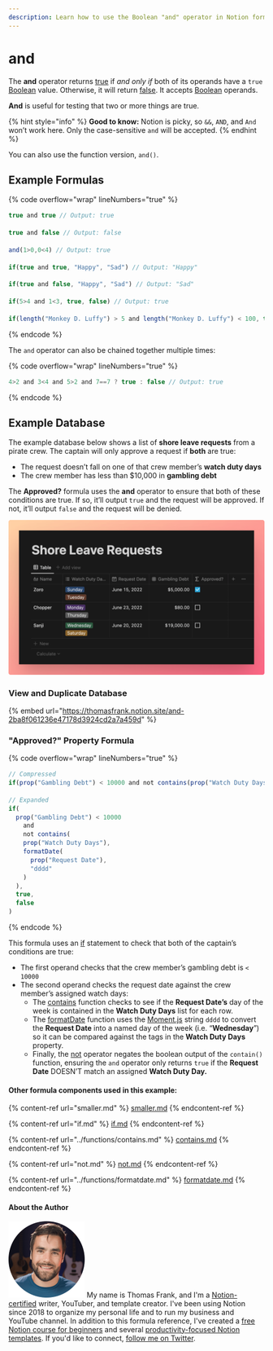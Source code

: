 ```yaml
---
description: Learn how to use the Boolean "and" operator in Notion formulas.
---
```


# and

The **and** operator returns [true](../constants/true.md) if _and only if_ both of its operands have a `true` [Boolean](../../formula-basics/data-types/boolean-checkbox.md) value. Otherwise, it will return [false](../constants/false.md). It accepts [Boolean](../../formula-basics/data-types/boolean-checkbox.md) operands.

**And** is useful for testing that two or more things are true.

{% hint style="info" %}
**Good to know:** Notion is picky, so `&&`, `AND`, and `And` won’t work here. Only the case-sensitive `and` will be accepted.
{% endhint %}

You can also use the function version, `and()`.

## Example Formulas

{% code overflow="wrap" lineNumbers="true" %}
```jsx
true and true // Output: true

true and false // Output: false

and(1>0,0<4) // Output: true

if(true and true, "Happy", "Sad") // Output: "Happy"

if(true and false, "Happy", "Sad") // Output: "Sad"

if(5>4 and 1<3, true, false) // Output: true

if(length("Monkey D. Luffy") > 5 and length("Monkey D. Luffy") < 100, true, false) // Output: true
```
{% endcode %}

The `and` operator can also be chained together multiple times:

{% code overflow="wrap" lineNumbers="true" %}
```javascript
4>2 and 3<4 and 5>2 and 7==7 ? true : false // Output: true
```
{% endcode %}

## Example Database

The example database below shows a list of **shore leave requests** from a pirate crew. The captain will only approve a request if **both** are true:

* The request doesn’t fall on one of that crew member’s **watch duty days**
* The crew member has less than $10,000 in **gambling debt**

The **Approved?** formula uses the **and** operator to ensure that both of these conditions are true. If so, it’ll output `true` and the request will be approved. If not, it’ll output `false` and the request will be denied.

![](<../../.gitbook/assets/Shore Leave Requests.png>)

### View and Duplicate Database

{% embed url="https://thomasfrank.notion.site/and-2ba8f061236e47178d3924cd2a7a459d" %}

### "Approved?" Property Formula

{% code overflow="wrap" lineNumbers="true" %}
```jsx
// Compressed
if(prop("Gambling Debt") < 10000 and not contains(prop("Watch Duty Days"), formatDate(prop("Request Date"), "dddd")), true, false)

// Expanded
if(
  prop("Gambling Debt") < 10000 
	and 
	not contains(
    prop("Watch Duty Days"),
    formatDate(
      prop("Request Date"),
      "dddd"
    )
  ),
  true,
  false
)
```
{% endcode %}

This formula uses an [if](if.md) statement to check that both of the captain’s conditions are true:

* The first operand checks that the crew member’s gambling debt is `< 10000`
* The second operand checks the request date against the crew member’s assigned watch days:
  * The [contains](../functions/contains.md) function checks to see if the **Request Date’s** day of the week is contained in the **Watch Duty Days** list for each row.
  * The [formatDate](../functions/formatdate.md) function uses the [Moment.js](https://momentjscom.readthedocs.io/en/latest/moment/04-displaying/01-format/) string `dddd` to convert the **Request Date** into a named day of the week (i.e. “**Wednesday**”) so it can be compared against the tags in the **Watch Duty Days** property.
  * Finally, the [not](not.md) operator negates the boolean output of the `contain()` function, ensuring the `and` operator only returns `true` if the **Request Date** DOESN’T match an assigned **Watch Duty Day.**

#### Other formula components used in this example:

{% content-ref url="smaller.md" %}
[smaller.md](smaller.md)
{% endcontent-ref %}

{% content-ref url="if.md" %}
[if.md](if.md)
{% endcontent-ref %}

{% content-ref url="../functions/contains.md" %}
[contains.md](../functions/contains.md)
{% endcontent-ref %}

{% content-ref url="not.md" %}
[not.md](not.md)
{% endcontent-ref %}

{% content-ref url="../functions/formatdate.md" %}
[formatdate.md](../functions/formatdate.md)
{% endcontent-ref %}

#### About the Author

<img src="../../.gitbook/assets/Notion Fundamentals with Thomas Frank - Avatar 2021 compressed (1).png" alt="" data-size="line"> My name is Thomas Frank, and I'm a [Notion-certified](https://www.credly.com/badges/95fae13a-17bf-4b4a-a3d2-d58c8a3e6a2a/public\_url) writer, YouTuber, and template creator. I've been using Notion since 2018 to organize my personal life and to run my business and YouTube channel. In addition to this formula reference, I've created a [free Notion course for beginners](https://thomasjfrank.com/fundamentals/) and several [productivity-focused Notion templates](https://thomasjfrank.com/templates/). If you'd like to connect, [follow me on Twitter](https://twitter.com/TomFrankly).

